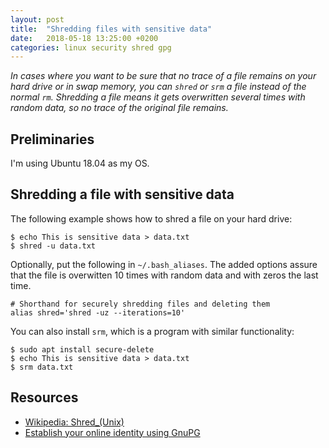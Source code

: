 ```yaml
---
layout: post
title:  "Shredding files with sensitive data"
date:   2018-05-18 13:25:00 +0200
categories: linux security shred gpg
---
```

*In cases where you want to be sure that no trace of a file remains on your hard drive or in swap memory, you can `shred` or `srm` a file instead of the normal `rm`. Shredding a file means it gets overwritten several times with random data, so no trace of the original file remains.*

## Preliminaries
I'm using Ubuntu 18.04 as my OS.

## Shredding a file with sensitive data
The following example shows how to shred a file on your hard drive:
```console
$ echo This is sensitive data > data.txt
$ shred -u data.txt
```

Optionally, put the following in `~/.bash_aliases`. The added options assure that the file is overwitten 10 times with random data and with zeros the last time.
```
# Shorthand for securely shredding files and deleting them
alias shred='shred -uz --iterations=10'
```

You can also install `srm`, which is a program with similar functionality:
```console
$ sudo apt install secure-delete
$ echo This is sensitive data > data.txt
$ srm data.txt
```

## Resources
- [Wikipedia: Shred_(Unix)][wikipedia]
- [Establish your online identity using GnuPG][saminiir]

[wikipedia]: https://en.wikipedia.org/wiki/Shred_(Unix)
[saminiir]: http://www.saminiir.com/establish-cryptographic-identity-using-gnupg/
